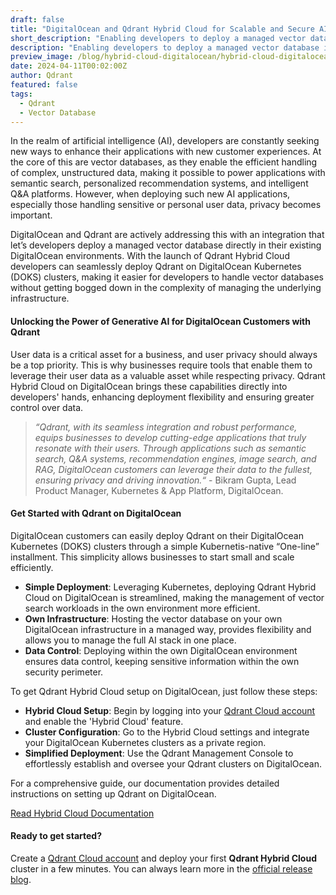 ```yaml
---
draft: false
title: "DigitalOcean and Qdrant Hybrid Cloud for Scalable and Secure AI Solutions"
short_description: "Enabling developers to deploy a managed vector database in their DigitalOcean Environment." 
description: "Enabling developers to deploy a managed vector database in their DigitalOcean Environment."
preview_image: /blog/hybrid-cloud-digitalocean/hybrid-cloud-digitalocean.png
date: 2024-04-11T00:02:00Z
author: Qdrant
featured: false
tags:
  - Qdrant
  - Vector Database
---
```


In the realm of artificial intelligence (AI), developers are constantly seeking new ways to enhance their applications with new customer experiences. At the core of this are vector databases, as they enable the efficient handling of complex, unstructured data, making it possible to power applications with semantic search, personalized recommendation systems, and intelligent Q&A platforms. However, when deploying such new AI applications, especially those handling sensitive or personal user data, privacy becomes important.

DigitalOcean and Qdrant are actively addressing this with an integration that let’s developers deploy a managed vector database directly in their existing DigitalOcean environments. With the launch of Qdrant Hybrid Cloud developers can seamlessly deploy Qdrant on DigitalOcean Kubernetes (DOKS) clusters, making it easier for developers to handle vector databases without getting bogged down in the complexity of managing the underlying infrastructure.

#### Unlocking the Power of Generative AI for DigitalOcean Customers with Qdrant

User data is a critical asset for a business, and user privacy should always be a top priority. This is why businesses require tools that enable them to leverage their user data as a valuable asset while respecting privacy. Qdrant Hybrid Cloud on DigitalOcean brings these capabilities directly into developers' hands, enhancing deployment flexibility and ensuring greater control over data.

> *“Qdrant, with its seamless integration and robust performance, equips businesses to develop cutting-edge applications that truly resonate with their users. Through applications such as semantic search, Q&A systems, recommendation engines, image search, and RAG, DigitalOcean customers can leverage their data to the fullest, ensuring privacy and driving innovation.“* - Bikram Gupta, Lead Product Manager, Kubernetes & App Platform, DigitalOcean.

#### Get Started with Qdrant on DigitalOcean

DigitalOcean customers can easily deploy Qdrant on their DigitalOcean Kubernetes (DOKS) clusters through a simple Kubernetis-native “One-line” installment. This simplicity allows businesses to start small and scale efficiently.

- **Simple Deployment**: Leveraging Kubernetes, deploying Qdrant Hybrid Cloud on DigitalOcean is streamlined, making the management of vector search workloads in the own environment more efficient.
- **Own Infrastructure**: Hosting the vector database on your own DigitalOcean infrastructure in a managed way, provides flexibility and allows you to manage the full AI stack in one place.
- **Data Control**: Deploying within the own DigitalOcean environment ensures data control, keeping sensitive information within the own security perimeter.

To get Qdrant Hybrid Cloud setup on DigitalOcean, just follow these steps:

- **Hybrid Cloud Setup**: Begin by logging into your [Qdrant Cloud account](https://cloud.qdrant.io/login) and enable the 'Hybrid Cloud' feature.
- **Cluster Configuration**: Go to the Hybrid Cloud settings and integrate your DigitalOcean Kubernetes clusters as a private region.
- **Simplified Deployment**: Use the Qdrant Management Console to effortlessly establish and oversee your Qdrant clusters on DigitalOcean.

For a comprehensive guide, our documentation provides detailed instructions on setting up Qdrant on DigitalOcean.

[Read Hybrid Cloud Documentation](/documentation/hybrid-cloud/)

#### Ready to get started?

Create a [Qdrant Cloud account](https://cloud.qdrant.io/login) and deploy your first **Qdrant Hybrid Cloud** cluster in a few minutes. You can always learn more in the [official release blog](/blog/hybrid-cloud/). 